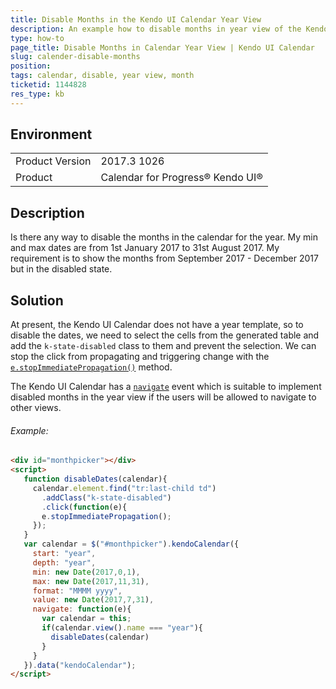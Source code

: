 ```yaml
---
title: Disable Months in the Kendo UI Calendar Year View
description: An example how to disable months in year view of the Kendo UI Calendar
type: how-to
page_title: Disable Months in Calendar Year View | Kendo UI Calendar
slug: calender-disable-months
position: 
tags: calendar, disable, year view, month
ticketid: 1144828
res_type: kb
---
```


## Environment
<table>
	<tr>
		<td>Product Version</td>
		<td>2017.3 1026</td>
	</tr>
	<tr>
		<td>Product</td>
		<td>Calendar for Progress® Kendo UI®</td>
	</tr>
</table>


## Description

Is there any way to disable the months in the calendar for the year. My min and max dates are from 1st January 2017 to 31st August 2017. My requirement is to show the months from September 2017 - December 2017 but in the disabled state.

## Solution

At present, the Kendo UI Calendar does not have a year template, so to disable the dates, we need to select the cells from the generated table and add the `k-state-disabled` class to them and prevent the selection. We can stop the click from propagating and triggering change with the [`e.stopImmediatePropagation()`](https://api.jquery.com/event.stopimmediatepropagation/) method.

The Kendo UI Calendar has a [`navigate`](https://docs.telerik.com/kendo-ui/api/javascript/ui/calendar/events/navigate) event which is suitable to implement disabled months in the year view if the users will be allowed to navigate to other views.

###### Example:
  
```html
<div id="monthpicker"></div>
<script>
   function disableDates(calendar){
     calendar.element.find("tr:last-child td")
       .addClass("k-state-disabled")
       .click(function(e){
       e.stopImmediatePropagation();
     });
   }
   var calendar = $("#monthpicker").kendoCalendar({
     start: "year",
     depth: "year",
     min: new Date(2017,0,1),
     max: new Date(2017,11,31),
     format: "MMMM yyyy",
     value: new Date(2017,7,31),
     navigate: function(e){
       var calendar = this;
       if(calendar.view().name === "year"){
         disableDates(calendar)
       }
     }
   }).data("kendoCalendar");
</script>      
```

